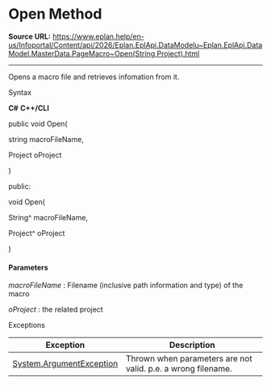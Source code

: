 # Open Method

**Source URL:** https://www.eplan.help/en-us/Infoportal/Content/api/2026/Eplan.EplApi.DataModelu~Eplan.EplApi.DataModel.MasterData.PageMacro~Open(String,Project).html

---

Opens a macro file and retrieves infomation from it.

Syntax

**C#**
**C++/CLI**


public void Open( 

   string macroFileName,

   Project oProject

)

public:

void Open( 

   String^ macroFileName,

   Project^ oProject

)


#### Parameters

*macroFileName*
:   Filename (inclusive path information and type) of the macro

*oProject*
:   the related project

Exceptions

| Exception | Description |
| --- | --- |
| [System.ArgumentException](#) | Thrown when parameters are not valid. p.e. a wrong filename. |
